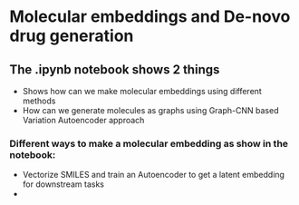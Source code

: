 # Molecular embeddings and De-novo drug generation

## The .ipynb notebook shows 2 things
* Shows how can we make molecular embeddings using different methods
* How can we generate molecules as graphs using Graph-CNN based Variation Autoencoder approach

### Different ways to make a molecular embedding as show in the notebook:
* Vectorize SMILES and train an Autoencoder to get a latent embedding for downstream tasks
* 

